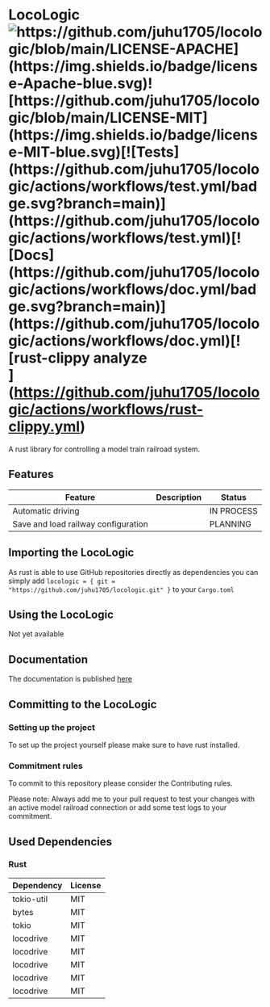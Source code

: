 # LocoLogic ![https://github.com/juhu1705/locologic/blob/main/LICENSE-APACHE](https://img.shields.io/badge/license-Apache-blue.svg)![https://github.com/juhu1705/locologic/blob/main/LICENSE-MIT](https://img.shields.io/badge/license-MIT-blue.svg)[![Tests](https://github.com/juhu1705/locologic/actions/workflows/test.yml/badge.svg?branch=main)](https://github.com/juhu1705/locologic/actions/workflows/test.yml)[![Docs](https://github.com/juhu1705/locologic/actions/workflows/doc.yml/badge.svg?branch=main)](https://github.com/juhu1705/locologic/actions/workflows/doc.yml)[![rust-clippy analyze](https://github.com/juhu1705/locologic/actions/workflows/rust-clippy.yml/badge.svg)](https://github.com/juhu1705/locologic/actions/workflows/rust-clippy.yml)

A rust library for controlling a model train railroad system.

## Features
| Feature                             | Description | Status     |
|-------------------------------------|-------------|------------|
| Automatic driving                   |             | IN PROCESS |
| Save and load railway configuration |             | PLANNING   |

## Importing the LocoLogic

As rust is able to use GitHub repositories directly as dependencies you can simply add 
`locologic = { git = "https://github.com/juhu1705/locologic.git" }` to your `Cargo.toml`

## Using the LocoLogic

Not yet available

## Documentation

The documentation is published [here](https://juhu1705.github.io/locologic/doc/locologic)

## Committing to the LocoLogic

### Setting up the project

To set up the project yourself please make sure to have rust installed.

### Commitment rules

To commit to this repository please consider the Contributing rules.

Please note: Always add me to your pull request to test your changes with an active model railroad connection 
or add some test logs to your commitment.

## Used Dependencies

### Rust

| Dependency | License |
|------------|---------|
| tokio-util | MIT     |
| bytes      | MIT     |
| tokio      | MIT     |
| locodrive  | MIT     |
| locodrive  | MIT     |
| locodrive  | MIT     |
| locodrive  | MIT     |
| locodrive  | MIT     |
